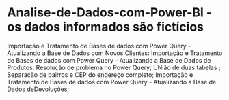 # Analise-de-Dados-com-Power-BI - os dados informados são fictícios
Importação e Tratamento de Bases de dados com Power Query - Atualizando a Base de Dados com Novos Clientes:
Importação e Tratamento de Bases de dados com Power Query - Atualizando a Base de Dados de Produtos:
Resolução de problema no Power Query;
UNião de duas tabelas ;
Separação de bairros  e CEP do endereço completo;
Importação e Tratamento de Bases de dados com Power Query - Atualizando a Base de Dados deDevoluções;
